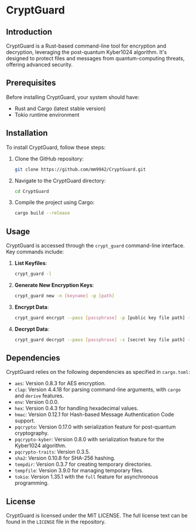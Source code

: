# CryptGuard

## Introduction
CryptGuard is a Rust-based command-line tool for encryption and decryption, leveraging the post-quantum Kyber1024 algorithm. It's designed to protect files and messages from quantum-computing threats, offering advanced security.

## Prerequisites
Before installing CryptGuard, your system should have:
- Rust and Cargo (latest stable version)
- Tokio runtime environment

## Installation
To install CryptGuard, follow these steps:
1. Clone the GitHub repository:
   ```bash
   git clone https://github.com/mm9942/CryptGuard.git
   ```
2. Navigate to the CryptGuard directory:
   ```bash
   cd CryptGuard
   ```
3. Compile the project using Cargo:
   ```bash
   cargo build --release
   ```

## Usage
CryptGuard is accessed through the `crypt_guard` command-line interface. Key commands include:
1. **List Keyfiles**:
   ```bash
   crypt_guard -l
   ```
2. **Generate New Encryption Keys**:
   ```bash
   crypt_guard new -n [keyname] -p [path]
   ```
3. **Encrypt Data**:
   ```bash
   crypt_guard encrypt --pass [passphrase] -p [public key file path] -f [file path] -m [message]
   ```
4. **Decrypt Data**:
   ```bash
   crypt_guard decrypt --pass [passphrase] -s [secret key file path] -c [ciphertext path] -f [file path] -m [message]
   ```

## Dependencies
CryptGuard relies on the following dependencies as specified in `cargo.toml`:
- `aes`: Version 0.8.3 for AES encryption.
- `clap`: Version 4.4.18 for parsing command-line arguments, with `cargo` and `derive` features.
- `env`: Version 0.0.0.
- `hex`: Version 0.4.3 for handling hexadecimal values.
- `hmac`: Version 0.12.1 for Hash-based Message Authentication Code support.
- `pqcrypto`: Version 0.17.0 with serialization feature for post-quantum cryptography.
- `pqcrypto-kyber`: Version 0.8.0 with serialization feature for the Kyber1024 algorithm.
- `pqcrypto-traits`: Version 0.3.5.
- `sha2`: Version 0.10.8 for SHA-256 hashing.
- `tempdir`: Version 0.3.7 for creating temporary directories.
- `tempfile`: Version 3.9.0 for managing temporary files.
- `tokio`: Version 1.35.1 with the `full` feature for asynchronous programming.

## License
CryptGuard is licensed under the MIT LICENSE. The full license text can be found in the `LICENSE` file in the repository.
